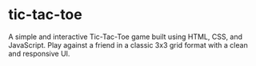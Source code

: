 # tic-tac-toe
A simple and interactive Tic-Tac-Toe game built using HTML, CSS, and JavaScript. Play against a friend in a classic 3x3 grid format with a clean and responsive UI.
